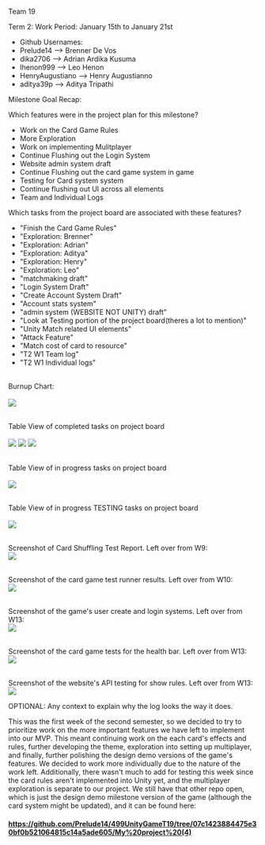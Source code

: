 Team 19

Term 2:
Work Period: January 15th to January 21st
<ul>
<li>Github Usernames:</li>
<li>Prelude14 --> Brenner De Vos</li>
<li>dika2706 --> Adrian Ardika Kusuma</li>
<li>lhenon999 --> Leo Henon</li>
<li>HenryAugustiano --> Henry Augustianno</li>
<li>aditya39p --> Aditya Tripathi</li>
</ul>

Milestone Goal Recap:<br>

Which features were in the project plan for this milestone?
<ul>
<li>Work on the Card Game Rules</li>
<li>More Exploration</li>
<li>Work on implementing Mulitplayer</li>
<li>Continue Flushing out the Login System</li>
<li>Website admin system draft</li>
<li>Continue Flushing out the card game system in game</li>
<li>Testing for Card system system</li>
<li>Continue flushing out UI across all elements</li>
<li>Team and Individual Logs</li>
</ul>

Which tasks from the project board are associated with these features?
<ul>
<li>"Finish the Card Game Rules"</li>
<li>"Exploration: Brenner"</li>
<li>"Exploration: Adrian"</li>
<li>"Exploration: Aditya"</li>
<li>"Exploration: Henry"</li>
<li>"Exploration: Leo"</li>
<li>"matchmaking draft"</li>  
<li>"Login System Draft"</li>
<li>"Create Account System Draft"</li>
<li>"Account stats system"</li>
<li>"admin system (WEBSITE NOT UNITY) draft"</li>
<li>"Look at Testing portion of the project board(theres a lot to mention)"</li>
<li>"Unity Match related UI elements"</li>
<li>"Attack Feature"</li>
<li>"Match cost of card to resource"</li>
<li>"T2 W1 Team log"</li>
<li>"T2 W1 Individual logs"</li>
</ul>

<br>Burnup Chart:<br><br>
<img src = "log_imgs/burnUpJAN14.PNG"/>

<br>Table View of completed tasks on project board<br><br>
<img src = "log_imgs/compTasksJAN14_P1-1-17.PNG"/>
<img src = "log_imgs/compTasksJAN14_P2-17-33.PNG"/>
<img src = "log_imgs/compTasksJAN14_P3-33-46.PNG"/>

<br>Table View of in progress tasks on project board<br><br>
<img src = "log_imgs/inProgTasksJAN14.PNG"/>

<br>Table View of in progress TESTING tasks on project board<br><br>
<img src = "log_imgs/inProgTESTING_JAN14.PNG"/>

<br>Screenshot of Card Shuffling Test Report. Left over from W9:<br>
<img src = "log_imgs/testingProofNOV5.PNG"/>

<br>Screenshot of the card game test runner results. Left over from W10:<br>
<img src = "log_imgs/Test_runner_results.png"/>

<br>Screenshot of the game's user create and login systems. Left over from W13:<br>
<img src = "log_imgs/testingProof_createAndLoginTests_DEC3.PNG"/>

<br>Screenshot of the card game tests for the health bar. Left over from W13:<br>
<img src = "log_imgs/testingProof_healthbarTests_DEC3.PNG.png"/>

<br>Screenshot of the website's API testing for show rules. Left over from W13:<br>
<img src = "log_imgs/testingProof_APItestingforshowrules_DEC3.PNG.png"/>

OPTIONAL: Any context to explain why the log looks the way it does.
<br><p>This was the first week of the second semester, so we decided to try to prioritize work on the more important features we have left to implement into our MVP. This meant continuing work on the each card's 
effects and rules, further developing the theme, exploration into setting up multiplayer, and finally, further polishing the design demo versions of the game's features. We decided to work more individually due 
to the nature of the work left. Additionally, there wasn't much to add for testing this week since the card rules aren't implemented into Unity yet, and the multiplayer exploration is separate to our project. 
We still have that other repo open, which is just the design demo milestone version of the game (although the card system might be updated), and it can be found here:</p>

#### https://github.com/Prelude14/499UnityGameT19/tree/07c1423884475e30bf0b521064815c14a5ade605/My%20project%20(4)
